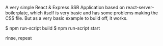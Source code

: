 A very simple React & Express SSR Application based on react-server-boilerplate, which itself is very basic and has some problems making the CSS file.  But as a very basic example to build off, it works.

$ npm run-script build
$ npm run-script start

rinse, repeat
